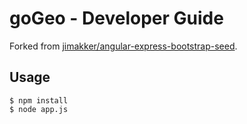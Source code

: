 # goGeo - Developer Guide

Forked from [jimakker/angular-express-bootstrap-seed](https://github.com/jimakker/angular-express-bootstrap-seed).

## Usage

~~~ shell
$ npm install
$ node app.js
~~~